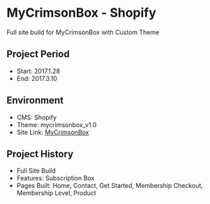 MyCrimsonBox - Shopify
===================================

Full site build for MyCrimsonBox with Custom Theme
  
Project Period
----------------------
- Start: 2017.1.28
- End: 2017.3.10

## Environment
- CMS: Shopify
- Theme: mycrimsonbox_v1.0
- Site Link: [MyCrimsonBox](https://mycrimsonbox.com)

## Project History
- Full Site Build
- Features: Subscription Box
- Pages Built: Home, Contact, Get Started, Membership Checkout, Membership Level, Product
